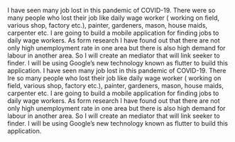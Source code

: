 I have seen many job lost in this pandemic of COVID-19. There were so many people who lost their job like daily wage worker ( working on field, various shop, factory etc.), painter, gardeners, mason, house maids, carpenter etc. I are going to build a mobile application for finding jobs to daily wage workers. As form research I have found out that there are not only high unemployment rate in one area but there is also high demand for labour in another area. So I will create an mediator that will link seeker to finder. I will be using Google’s new technology known as flutter to build this application. I have seen many job lost in this pandemic of COVID-19. There Ire so many people who lost their job like daily wage worker ( working on field, various shop, factory etc.), painter, gardeners, mason, house maids, carpenter etc. I are going to build a mobile application for finding jobs to daily wage workers. As form research I have found out that there are not only high unemployment rate in one area but there is also high demand for labour in another area. So I will create an mediator that will link seeker to finder. I will be using Google’s new technology known as flutter to build this application.